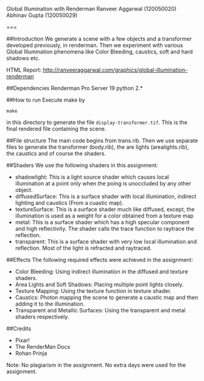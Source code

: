 Global Illumination with Renderman
Ranveer Aggarwal (120050020)
Abhinav Gupta (120050029)

===

##Introduction
We generate a scene with a few objects and a transformer developed previously, in renderman.
Then we experiment with various Global Illumination phenomena like Color Bleeding, caustics, soft and hard shadows etc.

HTML Report: http://ranveeraggarwal.com/graphics/global-illumination-renderman

##Dependencies
Renderman Pro Server 19
python 2.\*

##How to run
Execute make by 

	make

in this directory to generate the file `display-transformer.tif`. This is the final rendered file containing the scene.

##File structure
The main code begins from trans.rib. Then we use separate files to generate the transformer (body.rib), the are lights (arealights.rib), the caustics and of course the shaders.

##Shaders
We use the following shaders in this assignment:
* shadowlight: This is a light source shader which causes local illumination at a point only when the poing is unoccluded by any other object.
* diffusedSurface: This is a surface shader with local illumination, indirect lighting and caustics (From a cuastic map).
* textureSurface: This is a surface shader much like diffused, except, the illumination is used as a weight for a color obtained from a texture map
* metal: This is a surface shader which has a high specular component and high reflectivity. The shader calls the trace function to raytrace the reflection.
* transparent: This is a surface shader with very low local illumination and reflection. Most of the light is refracted and raytraced.

##Effects
The following required effects were achieved in the assignment:
* Color Bleeding: Using indirect illumination in the diffused and texture shaders.
* Area Lights and Soft Shadows: Placing multiple point lights closely.
* Texture Mapping: Using the texture function in texture shader.
* Caustics: Photon mapping the scene to generate a caustic map and then adding it to the illumination.
* Transparent and Metallic Surfaces: Using the transparent and metal shaders respectively.

##Credits
* Pixar!
* The RenderMan Docs
* Rohan Prinja

Note: No plagiarism in the assignment. No extra days were used for the assignment.
